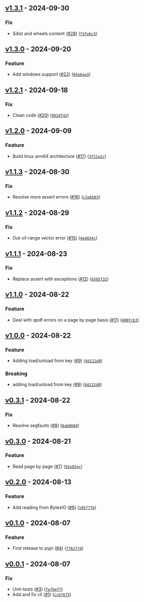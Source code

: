 ## [v1.3.1](https://github.com/DS4SD/docling-parse/releases/tag/v1.3.1) - 2024-09-30

### Fix

* Sdist and wheels content ([#28](https://github.com/DS4SD/docling-parse/issues/28)) ([`f3febc5`](https://github.com/DS4SD/docling-parse/commit/f3febc53a2a6565b16847113633f92d1a2dab48a))

## [v1.3.0](https://github.com/DS4SD/docling-parse/releases/tag/v1.3.0) - 2024-09-20

### Feature

* Add windows support ([#22](https://github.com/DS4SD/docling-parse/issues/22)) ([`05e6aa3`](https://github.com/DS4SD/docling-parse/commit/05e6aa30d6de76694cf7f04be2633b2f5e129ef2))

## [v1.2.1](https://github.com/DS4SD/docling-parse/releases/tag/v1.2.1) - 2024-09-18

### Fix

* Clean code ([#20](https://github.com/DS4SD/docling-parse/issues/20)) ([`992df42`](https://github.com/DS4SD/docling-parse/commit/992df4235ca624b47ce63be71592fa895c732e07))

## [v1.2.0](https://github.com/DS4SD/docling-parse/releases/tag/v1.2.0) - 2024-09-09

### Feature

* Build linux arm64 architecture ([#17](https://github.com/DS4SD/docling-parse/issues/17)) ([`3f51a2c`](https://github.com/DS4SD/docling-parse/commit/3f51a2c571259491a79899db02cfe2de26a5c17f))

## [v1.1.3](https://github.com/DS4SD/docling-parse/releases/tag/v1.1.3) - 2024-08-30

### Fix

* Resolve more assert errors ([#16](https://github.com/DS4SD/docling-parse/issues/16)) ([`c3a6b03`](https://github.com/DS4SD/docling-parse/commit/c3a6b038571909a41b3abd237215b756c3eacc62))

## [v1.1.2](https://github.com/DS4SD/docling-parse/releases/tag/v1.1.2) - 2024-08-29

### Fix

* Out-of-range vector error ([#15](https://github.com/DS4SD/docling-parse/issues/15)) ([`4ed034c`](https://github.com/DS4SD/docling-parse/commit/4ed034cc0fb3988a9216e3574b9f34c155dae452))

## [v1.1.1](https://github.com/DS4SD/docling-parse/releases/tag/v1.1.1) - 2024-08-23

### Fix

* Replace assert with exceptions ([#12](https://github.com/DS4SD/docling-parse/issues/12)) ([`6565f32`](https://github.com/DS4SD/docling-parse/commit/6565f32bdeb17d9796a94ccf3c8f8c4e0e73bf49))

## [v1.1.0](https://github.com/DS4SD/docling-parse/releases/tag/v1.1.0) - 2024-08-22

### Feature

* Deal with qpdf errors on a page by page basis ([#11](https://github.com/DS4SD/docling-parse/issues/11)) ([`400fcb3`](https://github.com/DS4SD/docling-parse/commit/400fcb30b1813206bb98a17d85537af1471837a2))

## [v1.0.0](https://github.com/DS4SD/docling-parse/releases/tag/v1.0.0) - 2024-08-22

### Feature

* Adding load/unload from key ([#9](https://github.com/DS4SD/docling-parse/issues/9)) ([`dd122d0`](https://github.com/DS4SD/docling-parse/commit/dd122d0c938e0054d22540949c9ee5b839c34c54))

### Breaking

* adding load/unload from key ([#9](https://github.com/DS4SD/docling-parse/issues/9)) ([`dd122d0`](https://github.com/DS4SD/docling-parse/commit/dd122d0c938e0054d22540949c9ee5b839c34c54))

## [v0.3.1](https://github.com/DS4SD/docling-parse/releases/tag/v0.3.1) - 2024-08-22

### Fix

* Resolve segfaults ([#8](https://github.com/DS4SD/docling-parse/issues/8)) ([`8ab088d`](https://github.com/DS4SD/docling-parse/commit/8ab088daf07c2c1d959aab79d0845e2181667b0e))

## [v0.3.0](https://github.com/DS4SD/docling-parse/releases/tag/v0.3.0) - 2024-08-21

### Feature

* Read page by page ([#7](https://github.com/DS4SD/docling-parse/issues/7)) ([`92e02ec`](https://github.com/DS4SD/docling-parse/commit/92e02ec4c1bdfc3e5cb899de8ea0e3384848560d))

## [v0.2.0](https://github.com/DS4SD/docling-parse/releases/tag/v0.2.0) - 2024-08-13

### Feature

* Add reading from BytesIO ([#6](https://github.com/DS4SD/docling-parse/issues/6)) ([`195777b`](https://github.com/DS4SD/docling-parse/commit/195777b656969d5021b7d8d55d2d208b61dfcb0f))

## [v0.1.0](https://github.com/DS4SD/docling-parse/releases/tag/v0.1.0) - 2024-08-07

### Feature

* First release to pypi ([#4](https://github.com/DS4SD/docling-parse/issues/4)) ([`f762774`](https://github.com/DS4SD/docling-parse/commit/f762774a8db2bd198b9c017a36a25fdd98ac1b41))

## [v0.0.1](https://github.com/DS4SD/docling-parse/releases/tag/v0.0.1) - 2024-08-07

### Fix

* Unit-tests ([#3](https://github.com/DS4SD/docling-parse/issues/3)) ([`fa7bef7`](https://github.com/DS4SD/docling-parse/commit/fa7bef7f35209d7f3d3d4a3eef37f704f94c9cac))
* Add and fix cli ([#1](https://github.com/DS4SD/docling-parse/issues/1)) ([`ccb7675`](https://github.com/DS4SD/docling-parse/commit/ccb7675e248f9aba088a4b0c846caf7363be14bc))
